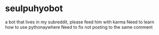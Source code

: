 # seulpuhyobot
a bot that lives in my subreddit, please feed him with karma
Need to learn how to use pythonaywhere
Need to fix not posting to the same comment
